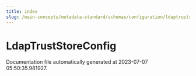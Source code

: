 ```yaml
---
title: index
slug: /main-concepts/metadata-standard/schemas/configuration/ldaptruststoreconfig
---
```


# LdapTrustStoreConfig

Documentation file automatically generated at 2023-07-07 05:50:35.981927.
